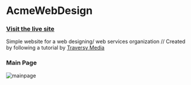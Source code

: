 # AcmeWebDesign

### [Visit the live site](https://gavinmichael.github.io/index.html)
Simple website for a web designing/ web services organization
// Created by following a tutorial by [Traversy Media](https://www.youtube.com/user/TechGuyWeb)

### Main Page
![mainpage](http://i.imgur.com/ogsgk21.png)
